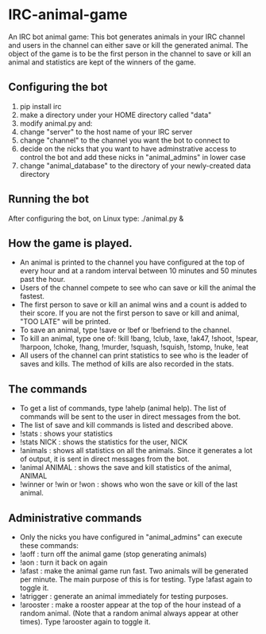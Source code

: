 # IRC-animal-game
An IRC bot animal game: This bot generates animals in your IRC channel and users in the channel can either save or kill the generated animal. The object of the game is to be the first person in the channel to save or kill an animal and statistics are kept of the winners of the game.

## Configuring the bot

1. pip install irc
1. make a directory under your HOME directory called "data"
1. modify animal.py and:
1. change "server" to the host name of your IRC server
1. change "channel" to the channel you want the bot to connect to
1. decide on the nicks that you want to have adminstrative access to control the bot and add these nicks in "animal_admins" in lower case
1. change "animal_database" to the directory of your newly-created data directory

## Running the bot
After configuring the bot, on Linux type: ./animal.py &

## How the game is played.

* An animal is printed to the channel you have configured at the top of every hour and at a random interval between 10 minutes and 50 minutes past the hour.
* Users of the channel compete to see who can save or kill the animal the fastest.
* The first person to save or kill an animal wins and a count is added to their score. If you are not the first person to save or kill and animal, "TOO LATE" will be printed.
* To save an animal, type !save or !bef or !befriend to the channel.
* To kill an animal, type one of: !kill !bang, !club, !axe, !ak47, !shoot, !spear, !harpoon, !choke, !hang, !murder, !squash, !squish, !stomp, !nuke, !eat
* All users of the channel can print statistics to see who is the leader of saves and kills. The method of kills are also recorded in the stats.

## The commands

* To get a list of commands, type !ahelp (animal help). The list of commands will be sent to the user in direct messages from the bot.
* The list of save and kill commands is listed and described above.
* !stats : shows your statistics
* !stats NICK : shows the statistics for the user, NICK
* !animals : shows all statistics on all the animals. Since it generates a lot of output, it is sent in direct messages from the bot.
* !animal ANIMAL : shows the save and kill statistics of the animal, ANIMAL
* !winner or !win or !won : shows who won the save or kill of the last animal.

## Administrative commands

* Only the nicks you have configured in "animal_admins" can execute these commands:
* !aoff : turn off the animal game (stop generating animals)
* !aon : turn it back on again
* !afast : make the animal game run fast. Two animals will be generated per minute. The main purpose of this is for testing. Type !afast again to toggle it.
* !atrigger : generate an animal immediately for testing purposes.
* !arooster : make a rooster appear at the top of the hour instead of a random animal. (Note that a random animal always appear at other times). Type !arooster again to toggle it.
